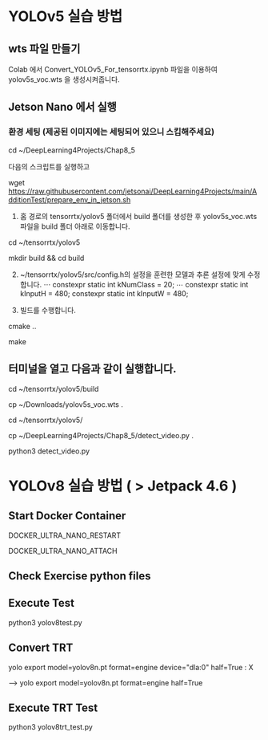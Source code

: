 # YOLOv5 실습 방법

## wts 파일 만들기

Colab 에서 Convert_YOLOv5_For_tensorrtx.ipynb 파일을 이용하여 yolov5s_voc.wts 을 생성시켜줍니다.

## Jetson Nano 에서 실행

### 환경 세팅 (제공된 이미지에는 세팅되어 있으니 스킵해주세요)

cd ~/DeepLearning4Projects/Chap8_5

다음의 스크립트를 실행하고

wget https://raw.githubusercontent.com/jetsonai/DeepLearning4Projects/main/AdditionTest/prepare_env_in_jetson.sh

1. 홈 경로의 tensorrtx/yolov5 폴더에서 build 폴더를 생성한 후 yolov5s_voc.wts 파일을 build
폴더 아래로 이동합니다.

cd ~/tensorrtx/yolov5

mkdir build && cd build 

2. ~/tensorrtx/yolov5/src/config.h의 설정을 훈련한 모델과 추론 설정에 맞게 수정합니다.
⋯
constexpr static int kNumClass = 20;
⋯
constexpr static int kInputH = 480;
constexpr static int kInputW = 480;

3. 빌드를 수행합니다.
   
cmake ..

make

## 터미널을 열고 다음과 같이 실행합니다.

cd ~/tensorrtx/yolov5/build

cp ~/Downloads/yolov5s_voc.wts .

cd ~/tensorrtx/yolov5/

cp ~/DeepLearning4Projects/Chap8_5/detect_video.py . 

python3 detect_video.py


# YOLOv8 실습 방법 ( > Jetpack 4.6 )

## Start Docker Container

DOCKER_ULTRA_NANO_RESTART

DOCKER_ULTRA_NANO_ATTACH

## Check Exercise python files

## Execute Test

python3 yolov8test.py 

## Convert TRT

yolo export model=yolov8n.pt format=engine device="dla:0" half=True : X

--> yolo export model=yolov8n.pt format=engine half=True

## Execute TRT Test

python3 yolov8trt_test.py





